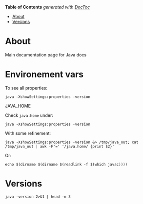 <!-- START doctoc generated TOC please keep comment here to allow auto update -->
<!-- DON'T EDIT THIS SECTION, INSTEAD RE-RUN doctoc TO UPDATE -->
**Table of Contents**  *generated with [DocToc](https://github.com/thlorenz/doctoc)*

- [About](#about)
- [Versions](#versions)

<!-- END doctoc generated TOC please keep comment here to allow auto update -->

# About

Main documentation page for Java docs

# Environement vars

To see all properties:
```
java -XshowSettings:properties -version
```

JAVA_HOME

Check `java.home` under:
```
java -XshowSettings:properties -version
```

With some refinement:
```
java -XshowSettings:properties -version &> /tmp/java_out; cat /tmp/java_out | awk -F'=' '/java.home/ {print $2}'
```

Or:
```
echo $(dirname $(dirname $(readlink -f $(which javac))))
```

# Versions

```
java -version 2>&1 | head -n 3
```
